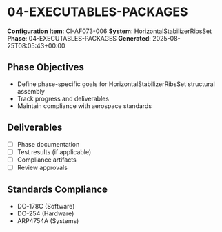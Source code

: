 # 04-EXECUTABLES-PACKAGES

**Configuration Item**: CI-AF073-006
**System**: HorizontalStabilizerRibsSet
**Phase**: 04-EXECUTABLES-PACKAGES
**Generated**: 2025-08-25T08:05:43+00:00

## Phase Objectives
- Define phase-specific goals for HorizontalStabilizerRibsSet structural assembly
- Track progress and deliverables
- Maintain compliance with aerospace standards

## Deliverables
- [ ] Phase documentation
- [ ] Test results (if applicable)
- [ ] Compliance artifacts
- [ ] Review approvals

## Standards Compliance
- DO-178C (Software)
- DO-254 (Hardware)
- ARP4754A (Systems)

